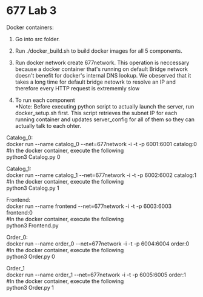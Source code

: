 # 677 Lab 3

Docker containers:

1. Go into src folder. <br />
2. Run ./docker_build.sh to build docker images for all 5 components. <br />

4. Run docker network create 677network. This operation is neccessary because a docker container that's running on default Bridge network doesn't benefit for docker's internal DNS lookup. We obeserved that it takes a long time for default bridge netowrk to resolve an IP and therefore every HTTP request is extrememly slow <br />

4. To run each component <br />
  *Note: Before executing python script to actually launch the server, run docker_setup.sh first. This script retrieves the subnet IP for each running container and updates server_config for all of them so they can actually talk to each ohter. <br />
  
  Catalog_0: <br />
    docker run --name catalog_0 --net=677network -i -t -p 6001:6001 catalog:0 <br />
    #In the docker container, execute the following <br />
    python3 Catalog.py 0 <br />
      
  Catalog_1: <br />
    docker run --name catalog_1 --net=677network -i -t -p 6002:6002 catalog:1 <br />
    #In the docker container, execute the following <br />
    python3 Catalog.py 1 <br />
   
   Frontend: <br />
    docker run --name frontend --net=677network -i -t -p 6003:6003 frontend:0 <br />
    #In the docker container, execute the following <br />
    python3 Frontend.py <br />
   
   Order_0: <br />
     docker run --name order_0 --net=677network -i -t -p 6004:6004 order:0 <br />
     #In the docker container, execute the following <br />
     python3 Order.py 0 <br />
     
   Order_1 <br />
    docker run --name order_1 --net=677network -i -t -p 6005:6005 order:1 <br />
        #In the docker container, execute the following <br />
    python3 Order.py 1 <br />


